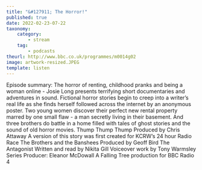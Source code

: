 ```yaml
---
title: "&#127911; The Horror!"
published: true
date: 2022-02-23-07-22
taxonomy:
    category:
        - stream
    tag:
        - podcasts
theurl: http://www.bbc.co.uk/programmes/m0014g02
image: artwork-resized.JPEG
template: listen
---
```


Episode summary: The horror of renting, childhood pranks and being a woman online - Josie Long presents terrifying short documentaries and adventures in sound. Fictional horror stories begin to creep into a writer&rsquo;s real life as she finds herself followed across the internet by an anonymous poster. Two young women discover their perfect new rental property marred by one small flaw - a man secretly living in their basement. And three brothers do battle in a home filled with tales of ghost stories and the sound of old horror movies. Thump Thump Thump Produced by Chris Attaway A version of this story was first created for KCRW&rsquo;s 24 hour Radio Race The Brothers and the Banshees Produced by Geoff Bird The Antagonist Written and read by Nikita Gill Voiceover work by Tony Warmsley Series Producer: Eleanor McDowall A Falling Tree production for BBC Radio 4
